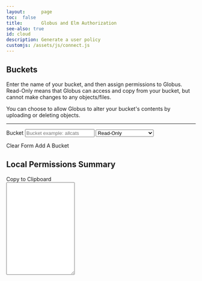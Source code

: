 ```yaml
---
layout:      page
toc:  false
title:       Globus and Elm Authorization
see-also: true
id: cloud
description: Generate a user policy
customjs: /assets/js/connect.js
---
```


<div>
  <h2>Buckets </h2>
  <p>Enter the name of your bucket, and then assign permissions to Globus. Read-Only means that Globus can access and copy from your bucket, but cannot make changes to any objects/files.</p>
  <p>You can choose to allow Globus to alter your bucket's contents by uploading or deleting objects.</p>
  <hr>
  <form class="form-inline" id="elm-fieldset">
    <div class="input-group row-1">
      <label for="bucket1" class="sr-only">Bucket</label>
      <input type="text" id="bucket1" name="bucket" class="form-control bucket" placeholder="Bucket example: allcats">
      <select id="permissions1" class="form-select permissions" data-row="1">
        <option value="read" data-icon="eye">Read-Only</option>
        <option value="upload" data-icon="pencil">Read + Write</option>
        <option value="delete" data-icon="warning">Read + Write + Delete</option>
      </select>
      <span class="bg-success text-dark bg-opacity-25 input-group-text" id="icon1">
        <i aria-hidden="true" class="fa fa-eye"></i>
      </span>
      <div class="remove-btn" id="remove1" data-remove="1"><i class="fa-solid fa-xmark"></i></div>
    </div>
  </form>
  <a class="flex-shrink-1 btn btn-outline-secondary" id="clearButton"><i class="fa-solid fa-xmark"></i><span> Clear Form</span></a>
  <a class="flex-shrink-1 btn btn-outline-dark float-end" id="addButton"><i class="fa-regular fa-plus"></i><span> Add A Bucket</span></a>
</div>
<div class="">
  <div class="form-horizontal">
    <h2><label for="resource">Local Permissions Summary</label> </h2>
    <a class="flex-shrink-1 btn btn-outline-success btn-sm" id="copyBtn"><i class="fa-solid fa-copy"></i><span> Copy to Clipboard</span></a>
    <div class="fancy-copy">
      <textarea id="resource" class="form-control" rows="16" readonly></textarea>
      <i id="copyOverlay" class="fa-solid fa-clipboard-check"></i>
    </div>
  </div>
</div>